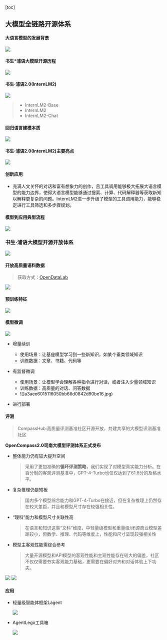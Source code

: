 [toc]
## 大模型全链路开源体系

#### 大语言模型的发展背景

![](1d36784fb6c1c9f28a9ffec3ee6a4e9.jpg)
#### 书生*浦语大模型开源历程
![](1552d53ad48f48b2109e06b99329170.jpg)


#### 书生·浦语2.0(lnternLM2)

![](66c17be66125e521c716d10279b3e25.jpg)


> - InternLM2-Base
> - InternLM2
> - InternLM2-Chat
#### 回归语言建模本质
  ![](f610699a2cd19f6defbc1108ad2f981.jpg)

#### 书生·浦语2.0(lnternLM2)主要亮点

  ![](7318d2eb3655a5086132ec273db3c6f.jpg)

#### 创新应用
  - 充满人文关怀的对话和富有想象力的创作，且工具调用能够极大拓展大语言模型的能力边界，使得大语言模型能够通过搜索、计算、代码解释器等获取新知以解释更复杂的问题。InternLM2进一步升级了模型的工具调用能力，能够稳定进行工具筛选和多步骤规划。

#### 模型到应用典型流程

  ![](48cf6990047d1262f271ac96685c3d5.jpg)

### 书生·浦语大模型开源开放体系

![](a29de89d9ec2fa41c3a190b13dcc96b.jpg)

#### 开放高质量语料数据

> 获取方式：[OpenDataLab](https://opendatalab.org.cn/)

![](03dae8272688231fdf7d188327b80cd.jpg)

#### 预训练特征

![](3441227df53268cd12672af56a4e7fa.jpg)

#### 模型微调
![](8933fd20911d6a7a4f237d2d13a2ba0.jpg)
- 增量续训
  - 使用场景：让基座模型学习到一些新知识，如某个垂类领域知识
  - 训练数据：文章、书籍、代码等
- 有监督微调
  - 使用场景：让模型学会理解各种指令进行对话，或者注入少量领域知识
  - 训练数据：高质量的对话、问答数据
  - ![]a3aee6015116050bb66d0842d90be16.jpg)

- 进行部署

#### 评测

> CompassHub:高质量评测基准社区开源开放，共建共享的大模型评测基准社区

**OpenCompass2.0司南大模型评测体系正式发布**

- 整体能力仍有较大提升空间

  > 采用了更加准确的**循环评测策略**，我们实现了对模型真实能力分析。在百分制的客观评测基准中，GPT-4-Turbo也仅仅达到了61.8分的及格水平。

- 复杂推理仍是短板

  >  国内多个模型综合能力和GPT-4-Turbo在接近，但在复杂推理上仍然存在较大差距，并且和模型尺寸存在较强相关性。

- “理科”能力和模型尺寸关联性高

  > 在语言和知识这类“文科”维度，中轻量级模型和重量级/闭源商业模型差距较小，但数学、推理、代码等维度上，性能和尺寸呈现较强相关性

- 模型主客观性能需综合参考

  > 大量开源模型和API模型的客观性能和主观性能存在较大的偏差，社区不仅仅需要夯实客观能力基础，更需要在偏好对齐和对话体验上下功夫。
  
![](24cb3c7ddcff25e1c45b723b55ae5d7.jpg)
![](eb9db28abf2ff8e1792bba933590317.jpg)
#### 应用

- 轻量级智能体框架Lagent

  ![](cc90c9443ced22521b5815d73591c51.jpg)

- AgentLego工具箱

  ![](resource/course1_17.png)
